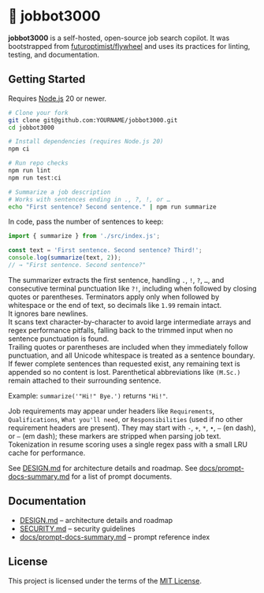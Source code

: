 # 🎯 jobbot3000

**jobbot3000** is a self-hosted, open-source job search copilot.
It was bootstrapped from
[futuroptimist/flywheel](https://github.com/futuroptimist/flywheel) and uses its
practices for linting, testing, and documentation.

## Getting Started

Requires [Node.js](https://nodejs.org/) 20 or newer.

```bash
# Clone your fork
git clone git@github.com:YOURNAME/jobbot3000.git
cd jobbot3000

# Install dependencies (requires Node.js 20)
npm ci

# Run repo checks
npm run lint
npm run test:ci

# Summarize a job description
# Works with sentences ending in ., ?, !, or …
echo "First sentence? Second sentence." | npm run summarize
```

In code, pass the number of sentences to keep:

```js
import { summarize } from './src/index.js';

const text = 'First sentence. Second sentence? Third!';
console.log(summarize(text, 2));
// → "First sentence. Second sentence?"
```

The summarizer extracts the first sentence, handling `.`, `!`, `?`, `…`, and consecutive terminal
punctuation like `?!`, including when followed by closing quotes or parentheses. Terminators apply
only when followed by whitespace or the end of text, so decimals like `1.99` remain intact.  
It ignores bare newlines.  
It scans text character-by-character to avoid large intermediate arrays and regex performance
pitfalls, falling back to the trimmed input when no sentence punctuation is found.  
Trailing quotes or parentheses are included when they immediately follow punctuation, and all
Unicode whitespace is treated as a sentence boundary.  
If fewer complete sentences than requested exist, any remaining text is appended so no content
is lost. Parenthetical abbreviations like `(M.Sc.)` remain attached to their surrounding sentence.

Example: `summarize('"Hi!" Bye.')` returns `"Hi!"`.

Job requirements may appear under headers like `Requirements`, `Qualifications`,
`What you'll need`, or `Responsibilities` (used if no other requirement headers are present).
They may start with `-`, `+`, `*`, `•`, `–` (en dash), or `—` (em dash); these markers are stripped
when parsing job text. Tokenization in resume scoring uses a single regex pass
with a small LRU cache for performance.

See [DESIGN.md](DESIGN.md) for architecture details and roadmap.
See [docs/prompt-docs-summary.md](docs/prompt-docs-summary.md) for a list of prompt documents.

## Documentation

- [DESIGN.md](DESIGN.md) – architecture details and roadmap
- [SECURITY.md](SECURITY.md) – security guidelines
- [docs/prompt-docs-summary.md](docs/prompt-docs-summary.md) – prompt reference index

## License

This project is licensed under the terms of the [MIT License](LICENSE).
